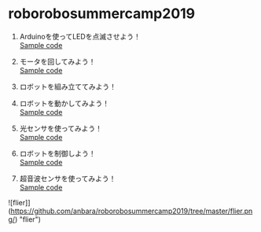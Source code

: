 # roborobosummercamp2019
1. Arduinoを使ってLEDを点滅させよう！  
[Sample code](/sample1-Blink/sample1-Blink.ino)

1. モータを回してみよう！  
[Sample code](/sample2-MotorTest/sample2-MotorTest.ino)

1. ロボットを組み立ててみよう！  

1. ロボットを動かしてみよう！  
[Sample code](/sample4-RobotForward/sample4-RobotForward.ino)

1. 光センサを使ってみよう！  
[Sample code](/sample5-LightSensor/sample5-LightSensor.ino)

1. ロボットを制御しよう！  
[Sample code](/sample6-ControlRobot/sample6-ControlRobot.ino)

1. 超音波センサを使ってみよう！  
[Sample code](/sample7-UltrasonicSensor/sample7-UltrasonicSensor.ino)

![flier]](https://github.com/anbara/roborobosummercamp2019/tree/master/flier.png/) "flier")